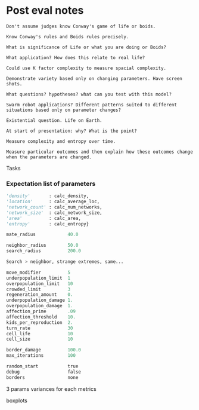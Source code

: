 # Post eval notes

    Don't assume judges know Conway's game of life or boids.

    Know Conway's rules and Boids rules precisely.

    What is significance of Life or what you are doing or Boids?

    What application? How does this relate to real life?

    Could use K factor complexity to measure spacial complexity.

    Demonstrate variety based only on changing parameters. Have screen shots.

    What questions? hypotheses? what can you test with this model?

    Swarm robot applications? Different patterns suited to different situations based only on parameter changes?

    Existential question. Life on Earth. 

    At start of presentation: why? What is the point?

    Measure complexity and entropy over time.

    Measure particular outcomes and then explain how these outcomes change when the parameters are changed.

Tasks

### Expectation list of parameters

``` python
'density'       : calc_density,
'location'      : calc_average_loc,
'network_count' : calc_num_networks,
'network_size'  : calc_network_size,
'area'          : calc_area,
'entropy'       : calc_entropy}

mate_radius            40.0

neighbor_radius        50.0 
search_radius          200.0

Search > neighbor, strange extremes, same...

move_modifier          5
underpopulation_limit  1
overpopulation_limit   10
crowded_limit          3
regeneration_amount    0.
underpopulation_damage 1.
overpopulation_damage  1.
affection_prime        .09
affection_threshold    10.
kids_per_reproduction  2.
turn_rate              30
cell_life              10
cell_size              10

border_damage          100.0
max_iterations         100

random_start           true
debug                  false 
borders                none 
```

3 params
variances for each
metrics

boxplots

